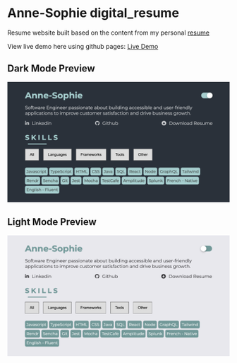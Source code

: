 # Anne-Sophie digital_resume

Resume website built based on the content from my personal [resume](./assets/resume.pdf) 

View live demo here using github pages: [Live Demo](https://annesophiesimon.github.io/digital-Resume/)

## Dark Mode Preview

<img src="assets\images\dark-mode.png">

## Light Mode Preview

<img src="assets\images\light-mode.png">